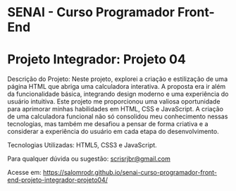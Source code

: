 # SENAI - Curso Programador Front-End

# Projeto Integrador: Projeto 04

Descrição do Projeto:
Neste projeto, explorei a criação e estilização de uma página HTML que abriga uma calculadora interativa. A proposta era ir além da funcionalidade básica, integrando design moderno e uma experiência do usuário intuitiva. Este projeto me proporcionou uma valiosa oportunidade para aprimorar minhas habilidades em HTML, CSS e JavaScript. A criação de uma calculadora funcional não só consolidou meu conhecimento nessas tecnologias, mas também me desafiou a pensar de forma criativa e a considerar a experiência do usuário em cada etapa do desenvolvimento.

Tecnologias Utilizadas: HTML5, CSS3 e JavaScript.

Para qualquer dúvida ou sugestão: scrisrjbr@gmail.com

Acesse em: https://salomrodr.github.io/senai-curso-programador-front-end-projeto-integrador-projeto04/
